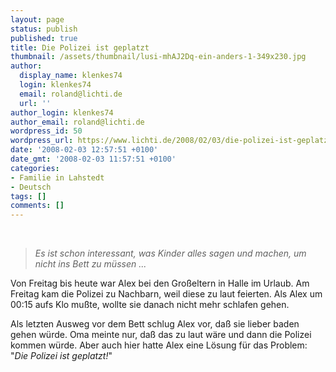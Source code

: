 ```yaml
---
layout: page
status: publish
published: true
title: Die Polizei ist geplatzt
thumbnail: /assets/thumbnail/lusi-mhAJ2Dq-ein-anders-1-349x230.jpg
author:
  display_name: klenkes74
  login: klenkes74
  email: roland@lichti.de
  url: ''
author_login: klenkes74
author_email: roland@lichti.de
wordpress_id: 50
wordpress_url: https://www.lichti.de/2008/02/03/die-polizei-ist-geplatzt/
date: '2008-02-03 12:57:51 +0100'
date_gmt: '2008-02-03 11:57:51 +0100'
categories:
- Familie in Lahstedt
- Deutsch
tags: []
comments: []
---
```

<br />
<blockquote><p><em>Es ist schon interessant, was Kinder alles sagen und machen, um nicht ins Bett zu müssen ...</em></p></blockquote>
<p>Von Freitag bis heute war Alex bei den Großeltern in Halle im Urlaub. Am Freitag kam die Polizei zu Nachbarn, weil diese zu laut feierten. Als Alex um 00:15 aufs Klo mußte, wollte sie danach nicht mehr schlafen gehen.</p>
<p>Als letzten Ausweg vor dem Bett schlug Alex vor, daß sie lieber baden gehen würde. Oma meinte nur, daß das zu laut wäre und dann die Polizei kommen würde. Aber auch hier hatte Alex eine Lösung für das Problem: "<em>Die Polizei ist geplatzt!</em>"</p>
